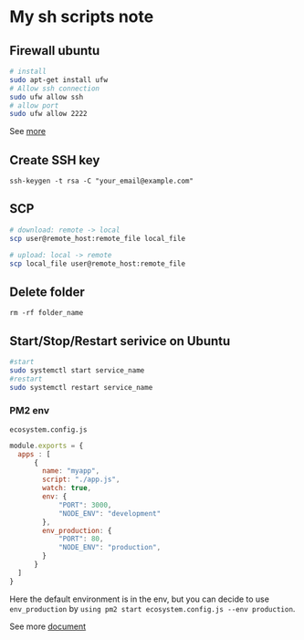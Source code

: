 # My sh scripts note

## Firewall ubuntu
```bash
# install
sudo apt-get install ufw
# Allow ssh connection
sudo ufw allow ssh
# allow port
sudo ufw allow 2222
```
See [more](https://www.digitalocean.com/community/tutorials/how-to-set-up-a-firewall-with-ufw-on-ubuntu-14-04)

## Create SSH key
```
ssh-keygen -t rsa -C "your_email@example.com"
```

## SCP
```bash
# download: remote -> local
scp user@remote_host:remote_file local_file 
```
```bash
# upload: local -> remote
scp local_file user@remote_host:remote_file
```

## Delete folder
```
rm -rf folder_name
```

## Start/Stop/Restart serivice on Ubuntu
```bash
#start
sudo systemctl start service_name
#restart
sudo systemctl restart service_name
```

### PM2 env
`ecosystem.config.js`
```js
module.exports = {
  apps : [
      {
        name: "myapp",
        script: "./app.js",
        watch: true,
        env: {
            "PORT": 3000,
            "NODE_ENV": "development"
        },
        env_production: {
            "PORT": 80,
            "NODE_ENV": "production",
        }
      }
  ]
}
```
Here the default environment is in the env, but you can decide to use `env_production` by `using pm2 start ecosystem.config.js --env production`.

See more [document](http://pm2.keymetrics.io/docs/usage/environment/)